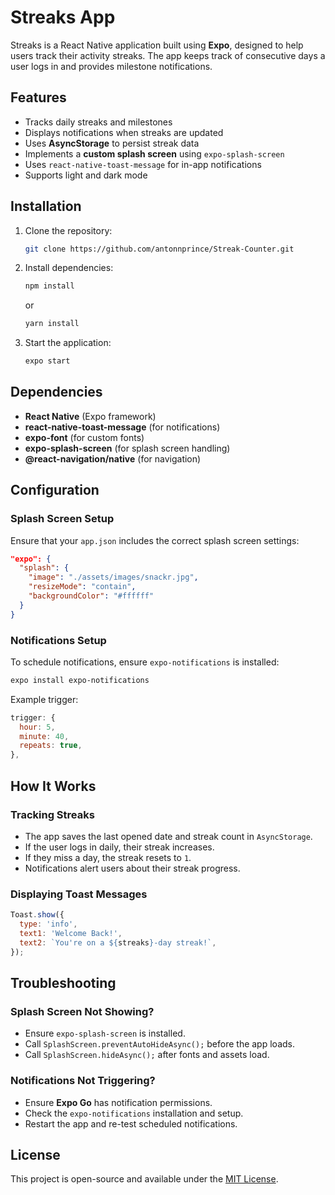 # Streaks App

Streaks is a React Native application built using **Expo**, designed to help users track their activity streaks. The app keeps track of consecutive days a user logs in and provides milestone notifications.

## Features
- Tracks daily streaks and milestones
- Displays notifications when streaks are updated
- Uses **AsyncStorage** to persist streak data
- Implements a **custom splash screen** using `expo-splash-screen`
- Uses `react-native-toast-message` for in-app notifications
- Supports light and dark mode

## Installation
1. Clone the repository:
   ```sh
   git clone https://github.com/antonnprince/Streak-Counter.git
   ```
2. Install dependencies:
   ```sh
   npm install
   ```
   or
   ```sh
   yarn install
   ```
3. Start the application:
   ```sh
   expo start
   ```

## Dependencies
- **React Native** (Expo framework)
- **react-native-toast-message** (for notifications)
- **expo-font** (for custom fonts)
- **expo-splash-screen** (for splash screen handling)
- **@react-navigation/native** (for navigation)

## Configuration
### **Splash Screen Setup**
Ensure that your `app.json` includes the correct splash screen settings:
```json
"expo": {
  "splash": {
    "image": "./assets/images/snackr.jpg",
    "resizeMode": "contain",
    "backgroundColor": "#ffffff"
  }
}
```

### **Notifications Setup**
To schedule notifications, ensure `expo-notifications` is installed:
```sh
expo install expo-notifications
```

Example trigger:
```js
trigger: {
  hour: 5,
  minute: 40,
  repeats: true,
},
```

## How It Works
### **Tracking Streaks**
- The app saves the last opened date and streak count in `AsyncStorage`.
- If the user logs in daily, their streak increases.
- If they miss a day, the streak resets to `1`.
- Notifications alert users about their streak progress.

### **Displaying Toast Messages**
```js
Toast.show({
  type: 'info',
  text1: 'Welcome Back!',
  text2: `You're on a ${streaks}-day streak!`,
});
```

## Troubleshooting
### **Splash Screen Not Showing?**
- Ensure `expo-splash-screen` is installed.
- Call `SplashScreen.preventAutoHideAsync();` before the app loads.
- Call `SplashScreen.hideAsync();` after fonts and assets load.

### **Notifications Not Triggering?**
- Ensure **Expo Go** has notification permissions.
- Check the `expo-notifications` installation and setup.
- Restart the app and re-test scheduled notifications.

## License
This project is open-source and available under the [MIT License](LICENSE).

